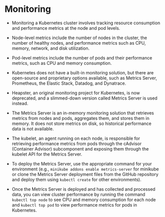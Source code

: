 # Monitoring

- Monitoring a Kubernetes cluster involves tracking resource consumption and performance metrics at the node and pod levels. 

- Node-level metrics include the number of nodes in the cluster, the number of healthy nodes, and performance metrics such as CPU, memory, network, and disk utilization.

- Pod-level metrics include the number of pods and their performance metrics, such as CPU and memory consumption.

- Kubernetes does not have a built-in monitoring solution, but there are open-source and proprietary options available, such as Metrics Server, Prometheus, the Elastic Stack, Datadog, and Dynatrace.

- Heapster, an original monitoring project for Kubernetes, is now deprecated, and a slimmed-down version called Metrics Server is used instead.

- The Metrics Server is an in-memory monitoring solution that retrieves metrics from nodes and pods, aggregates them, and stores them in memory. It does not store metrics on disk, so historical performance data is not available.

- The kubelet, an agent running on each node, is responsible for retrieving performance metrics from pods through the cAdvisor (Container Advisor) subcomponent and exposing them through the kubelet API for the Metrics Server.

- To deploy the Metrics Server, use the appropriate command for your environment (e.g., `minikube addons enable metrics-server` for minikube or clone the Metrics Server deployment files from the GitHub repository and deploy them using `kubectl create` for other environments).

- Once the Metrics Server is deployed and has collected and processed data, you can view cluster performance by running the command `kubectl top node` to see CPU and memory consumption for each node and `kubectl top pod` to view performance metrics for pods in Kubernetes.